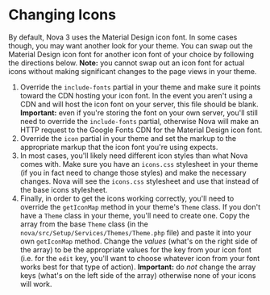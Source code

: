 # Changing Icons

By default, Nova 3 uses the Material Design icon font. In some cases though, you may want another look for your theme. You can swap out the Material Design icon font for another icon font of your choice by following the directions below. __Note:__ you cannot swap out an icon font for actual icons without making significant changes to the page views in your theme.

1. Override the `include-fonts` partial in your theme and make sure it points toward the CDN hosting your icon font. In the event you aren't using a CDN and will host the icon font on your server, this file should be blank. __Important:__ even if you're storing the font on your own server, you'll still need to override the `include-fonts` partial, otherwise Nova will make an HTTP request to the Google Fonts CDN for the Material Design icon font.
2. Override the `icon` partial in your theme and set the markup to the appropriate markup that the icon font you're using expects.
3. In most cases, you'll likely need different icon styles than what Nova comes with. Make sure you have an `icons.css` stylesheet in your theme (if you in fact need to change those styles) and make the necessary changes. Nova will see the `icons.css` stylesheet and use that instead of the base icons stylesheet.
4. Finally, in order to get the icons working correctly, you'll need to override the `getIconMap` method in your theme's `Theme` class. If you don't have a `Theme` class in your theme, you'll need to create one. Copy the array from the base `Theme` class (in the `nova/src/Setup/Services/Themes/Theme.php` file) and paste it into your own `getIconMap` method. Change the _values_ (what's on the right side of the array) to be the appropriate values for the key from your icon font (i.e. for the `edit` key, you'll want to choose whatever icon from your font works best for that type of action). __Important:__ do _not_ change the array keys (what's on the left side of the array) otherwise none of your icons will work.